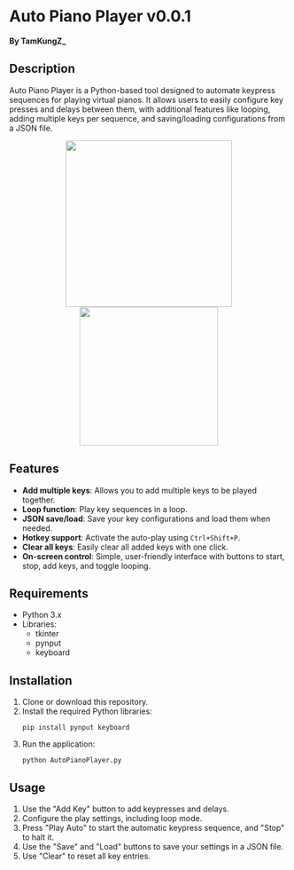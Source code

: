 # Auto Piano Player v0.0.1

**By TamKungZ_**

## Description

Auto Piano Player is a Python-based tool designed to automate keypress sequences for playing virtual pianos. It allows users to easily configure key presses and delays between them, with additional features like looping, adding multiple keys per sequence, and saving/loading configurations from a JSON file.

<p align="center">
  <img src="https://github.com/user-attachments/assets/f002a78f-b3c4-4253-9bfc-03b14a2c9cb3" width="300"/>
  <img src="https://github.com/user-attachments/assets/be244527-4522-400d-8a9e-b0c66693a6de" width="250"/>
</p>

## Features

- **Add multiple keys**: Allows you to add multiple keys to be played together.
- **Loop function**: Play key sequences in a loop.
- **JSON save/load**: Save your key configurations and load them when needed.
- **Hotkey support**: Activate the auto-play using `Ctrl+Shift+P`.
- **Clear all keys**: Easily clear all added keys with one click.
- **On-screen control**: Simple, user-friendly interface with buttons to start, stop, add keys, and toggle looping.

## Requirements

- Python 3.x
- Libraries:
  - tkinter
  - pynput
  - keyboard

## Installation

1. Clone or download this repository.
2. Install the required Python libraries:
    ```
    pip install pynput keyboard
    ```
3. Run the application:
    ```
    python AutoPianoPlayer.py
    ```

## Usage

1. Use the "Add Key" button to add keypresses and delays.
2. Configure the play settings, including loop mode.
3. Press "Play Auto" to start the automatic keypress sequence, and "Stop" to halt it.
4. Use the "Save" and "Load" buttons to save your settings in a JSON file.
5. Use "Clear" to reset all key entries.
